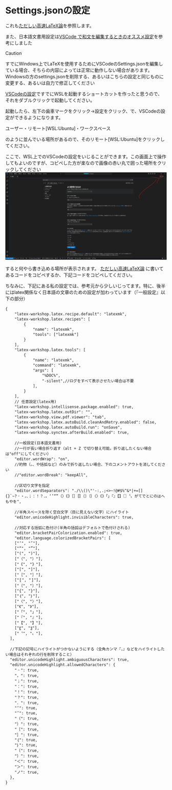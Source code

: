 # Settings.jsonの設定
これも[ただしい高速LaTeX論](https://qiita.com/JyJyJcr/items/69769c88eea9d0dae152#latex-workshop%E3%81%AE%E8%A8%AD%E5%AE%9A)を参照します。

また、日本語文書用設定は[VSCode で和文を編集するときのオススメ設定](https://qiita.com/Yarakashi_Kikohshi/items/cd823b4432cf23136285)を参考にしました

>[!CAUTION]
>すでにWindows上でLaTeXを使用するためにVSCodeのSettings.jsonを編集している場合、そちらの内容によっては正常に動作しない場合があります。
>Windowsの方のsettings.jsonを削除する、あるいはこちらの設定と同じものに変更する、あるいは自力で修正してください


[VSCodeの設定](VSCode.md)ですでにWSLを起動するショートカットを作ったと思うので、それをダブルクリックで起動してください。

起動したら、左下の歯車マークをクリック→設定をクリック、で、VSCodeの設定ができるようになります。

ユーザー・リモート[WSL:Ubuntu]・ワークスペース

のように並んでいる場所があるので、そのリモート[WSL:Ubuntu]をクリックしてください。

ここで、WSL上でのVSCodeの設定をいじることができます。この画面上で操作してもよいのですが、コピペした方が楽なので画像の赤い丸で囲った場所をクリックしてください
![settings.jsonを開く](settings.png)

すると何やら書き込める場所が表示されます。
[ただしい高速LaTeX論](https://qiita.com/JyJyJcr/items/69769c88eea9d0dae152#latex-workshop%E3%81%AE%E8%A8%AD%E5%AE%9A)
に書いてあるコードをコピペするか、下記コードをコピペしてください。

ちなみに、下記にある私の設定では、参考元から少しいじってます。特に、後半にはlatex関係なく日本語の文章のための設定が加わっています（『一般設定』以下の部分）
```
{
    "latex-workshop.latex.recipe.default": "latexmk",
    "latex-workshop.latex.recipes": [
        {
            "name": "latexmk",
            "tools": ["latexmk"]
        }
    ],
    "latex-workshop.latex.tools": [
        {
            "name": "latexmk",
            "command": "latexmk",
            "args": [
                "%DOC%",
                "-silent",//ログをすべて表示させたい場合は不要
            ],
        }
    ],
    // 任意設定(latex用)
    "latex-workshop.intellisense.package.enabled": true,
    "latex-workshop.latex.outDir": "",
    "latex-workshop.view.pdf.viewer": "tab",
    "latex-workshop.latex.autoBuild.cleanAndRetry.enabled": false,
    "latex-workshop.latex.autoBuild.run": "onSave",
    "latex-workshop.synctex.afterBuild.enabled": true,

    //一般設定(日本語文書用)
    //一行が長い場合折り返す（alt + Z で切り替え可能。折り返したくない場合は"off"にしてください）
    "editor.wordWrap": "on",
    //約物（。、や括弧など）のみで折り返したい場合、下のコメントアウトを消してください
    //"editor.wordBreak": "keepAll",
    
    //区切り文字を指定
    "editor.wordSeparators": "./\\()\"'-:,.;<>~!@#$%^&*|+=[]{}`~?゠・，、；：！？．。‘’“”（）｟｠［］〚〛〔〕｛｝〈〉《》「」『』【】〖〗〝〟がてでとにのはへもやを",

    //半角スペースを除く空白文字（目に見えない文字）にハイライト
    "editor.unicodeHighlight.invisibleCharacters": true,

    //対応する括弧に色付け(半角の括弧はデフォルトで色付けされる)
    "editor.bracketPairColorization.enabled": true,
    "editor.language.colorizedBracketPairs": [
    ["‘", "’"],
    ["“", "”"],
    ["(", ")"],
    ["（", "）"],
    ["｟", "｠"],
    ["[", "]"],
    ["［", "］"],
    ["〚", "〛"],
    ["〔", "〕"],
    ["{", "}"],
    ["｛", "｝"],
    ["〈", "〉"],
    ["《", "》"],
    ["「", "」"],
    ["『", "』"],
    ["【", "】"],
    ["〖", "〗"],
    ["〝", "〟"],
  ],

  //下記の記号にハイライトがつかないようにする（全角カンマ『，』などをハイライトしたい場合はそれぞれの行を削除すること）
  "editor.unicodeHighlight.ambiguousCharacters": true,
  "editor.unicodeHighlight.allowedCharacters": {
    "゠": true,
    "，": true,
    "；": true,
    "：": true,
    "！": true,
    "？": true,
    "．": true,
    "‘": true,
    "’": true,
    "（": true,
    "）": true,
    "［": true,
    "］": true,
    "｛": true,
    "｝": true,
    "〔": true,
    "〕": true,
    "＜": true,
    "＞": true,
    "ノ": true,
  },
}
```
